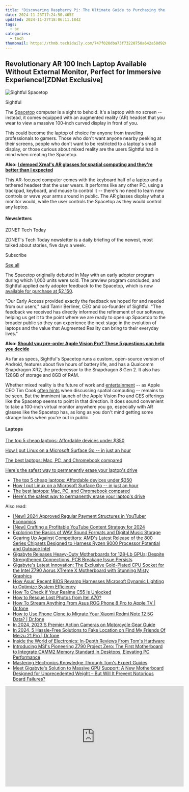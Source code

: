 ```yaml
---
title: "Discovering Raspberry Pi: The Ultimate Guide to Purchasing the Newest Version & Suitable Substitutes - Insights From ZDNet"
date: 2024-11-23T17:24:50.465Z
updated: 2024-11-27T18:06:11.184Z
tags:
  - pc
categories:
  - tech
thumbnail: https://thmb.techidaily.com/747f020dba73f73220750a642a58d9200a84cba1b61684b0bd89a4b6e70d1ea8.jpg
---
```


## Revolutionary AR 100 Inch Laptop Available Without External Monitor, Perfect for Immersive Experience![ZDNet Exclusive]

![Sightful Spacetop](https://www.zdnet.com/a/img/resize/7ff64b211bccdae9e023f61cf988dce7f8e58804/2024/01/18/92490641-9e15-4cbc-b3d4-66c68141e43c/spacetop.jpg?auto=webp&width=1280)

Sightful

The [Spacetop](https://sightful.com/) computer is a sight to behold. It's a laptop with no screen -- instead, it comes equipped with an augmented reality (AR) headset that you wear to view a massive 100-inch curved display in front of you. 

This could become the laptop of choice for anyone from traveling professionals to gamers. Those who don't want anyone nearby peeking at their screens, people who don't want to be restricted to a laptop's small display, or those curious about mixed reality are the users Sightful had in mind when creating the Spacetop. 

**Also: [I demoed Xreal's AR glasses for spatial computing and they're better than I expected](https://www.zdnet.com/article/i-demoed-xreals-ar-glasses-for-spatial-computing-and-theyre-better-than-i-expected/)**

This AR-focused computer comes with the keyboard half of a laptop and a tethered headset that the user wears. It performs like any other PC, using a trackpad, keyboard, and mouse to control it -- there's no need to learn new controls or wave your arms around in public. The AR glasses display what a monitor would, while the user controls the Spacetop as they would control any laptop.

#### Newsletters

ZDNET Tech Today

ZDNET's Tech Today newsletter is a daily briefing of the newest, most talked about stories, five days a week.

 Subscribe

[See all](https://www.zdnet.com/newsletters/)

The Spacetop originally debuted in May with an early adopter program during which 1,000 units were sold. The preview program concluded, and Sightful applied early adopter feedback to the Spacetop, which is now [available for purchase at $2,150](https://sightful.com/).

"Our Early Access provided exactly the feedback we hoped for and needed from our users," said Tamir Berliner, CEO and co-founder of Sightful. "The feedback we received has directly informed the refinement of our software, helping us get it to the point where we are ready to open up Spacetop to the broader public so they can experience the next stage in the evolution of laptops and the value that Augmented Reality can bring to their everyday lives."

**Also: [Should you pre-order Apple Vision Pro? These 5 questions can help you decide](https://www.zdnet.com/article/apple-vision-pro-should-you-pre-order/)**

As far as specs, Sightful's Spacetop runs a custom, open-source version of Android, features about five hours of battery life, and has a Qualcomm Snapdragon XR2, the predecessor to the Snapdragon 8 Gen 2\. It also has 128GB of storage and 8GB of RAM. 

Whether mixed reality is the future of work and [entertainment](https://www.zdnet.com/article/apple-is-now-marketing-vision-pro-as-the-ultimate-entertainment-device/) \-- as Apple CEO Tim Cook [often hints](https://www.zdnet.com/article/apple-vision-pro-in-stores-february-2-pre-orders-start-january-19/) when discussing spatial computing -- remains to be seen. But the imminent launch of the Apple Vision Pro and CES offerings like the Spacetop seems to point in that direction. It does sound convenient to take a 100-inch virtual monitor anywhere you go, especially with AR glasses like the Spacetop has, as long as you don't mind getting some strange looks when you're out in public. 

#### Laptops

[The top 5 cheap laptops: Affordable devices under $350](https://www.zdnet.com/article/best-cheap-laptop/ "The top 5 cheap laptops: Affordable devices under $350")

[How I put Linux on a Microsoft Surface Go -- in just an hour](https://www.zdnet.com/article/how-i-put-linux-on-a-microsoft-surface-go-in-just-an-hour/ "How I put Linux on a Microsoft Surface Go -- in just an hour")

[The best laptops: Mac, PC, and Chromebook compared](https://www.zdnet.com/article/best-laptop/ "The best laptops: Mac, PC, and Chromebook compared")

[Here's the safest way to permanently erase your laptop's drive](https://www.zdnet.com/article/wiping-a-windows-laptop-heres-the-safest-free-way-to-erase-your-personal-data/ "Here's the safest way to permanently erase your laptop's drive")

* [The top 5 cheap laptops: Affordable devices under $350](https://www.zdnet.com/article/best-cheap-laptop/ "The top 5 cheap laptops: Affordable devices under $350")
* [How I put Linux on a Microsoft Surface Go -- in just an hour](https://www.zdnet.com/article/how-i-put-linux-on-a-microsoft-surface-go-in-just-an-hour/ "How I put Linux on a Microsoft Surface Go -- in just an hour")
* [The best laptops: Mac, PC, and Chromebook compared](https://www.zdnet.com/article/best-laptop/ "The best laptops: Mac, PC, and Chromebook compared")
* [Here's the safest way to permanently erase your laptop's drive](https://www.zdnet.com/article/wiping-a-windows-laptop-heres-the-safest-free-way-to-erase-your-personal-data/ "Here's the safest way to permanently erase your laptop's drive")

<ins class="adsbygoogle"
     style="display:block"
     data-ad-format="autorelaxed"
     data-ad-client="ca-pub-7571918770474297"
     data-ad-slot="1223367746"></ins>

<ins class="adsbygoogle"
     style="display:block"
     data-ad-client="ca-pub-7571918770474297"
     data-ad-slot="8358498916"
     data-ad-format="auto"
     data-full-width-responsive="true"></ins>

<span class="atpl-alsoreadstyle">Also read:</span>
<div><ul>
<li><a href="https://youtube-blog.techidaily.com/024-approved-regular-payment-structures-in-youtuber-economics/"><u>[New] 2024 Approved Regular Payment Structures in YouTuber Economics</u></a></li>
<li><a href="https://youtube-webster.techidaily.com/rafting-a-profitable-youtube-content-strategy-for-2024/"><u>[New] Crafting a Profitable YouTube Content Strategy for 2024</u></a></li>
<li><a href="https://win-superb.techidaily.com/exploring-the-basics-of-wav-sound-formats-and-digital-music-storage/"><u>Exploring the Basics of WAV Sound Formats and Digital Music Storage</u></a></li>
<li><a href="https://hardware-reviews.techidaily.com/gearing-up-against-competitors-amds-latest-release-of-the-800-series-chipsets-designed-to-harness-ryzen-9000-processor-potential-and-outpace-intel/"><u>Gearing Up Against Competitors: AMD's Latest Release of the 800 Series Chipsets Designed to Harness Ryzen 9000 Processor Potential and Outpace Intel</u></a></li>
<li><a href="https://hardware-reviews.techidaily.com/gigabyte-releases-heavy-duty-motherboards-for-128-lb-gpus-despite-strengthened-connections-pcb-breakage-issue-persists/"><u>Gigabyte Releases Heavy-Duty Motherboards for 128-Lb GPUs; Despite Strengthened Connections, PCB Breakage Issue Persists</u></a></li>
<li><a href="https://hardware-reviews.techidaily.com/gigabytes-latest-innovation-the-exclusive-gold-plated-cpu-socket-for-the-intel-z790-aorus-xtreme-x-motherboard-with-stunning-misty-graphics/"><u>Gigabyte's Latest Innovation: The Exclusive Gold-Plated CPU Socket for the Intel Z790 Aorus XTreme X Motherboard with Stunning Misty Graphics</u></a></li>
<li><a href="https://hardware-reviews.techidaily.com/how-asus-recent-bios-revamp-harnesses-microsoft-dynamic-lighting-to-optimize-system-efficiency/"><u>How Asus' Recent BIOS Revamp Harnesses Microsoft Dynamic Lighting to Optimize System Efficiency</u></a></li>
<li><a href="https://sim-unlock.techidaily.com/how-to-check-if-your-realme-c55-is-unlocked-by-drfone-android/"><u>How To Check if Your Realme C55 Is Unlocked</u></a></li>
<li><a href="https://blog-min.techidaily.com/how-to-rescue-lost-photos-from-itel-a70-by-fonelab-android-recover-photos/"><u>How to Rescue Lost Photos from Itel A70?</u></a></li>
<li><a href="https://screen-mirror.techidaily.com/how-to-stream-anything-from-asus-rog-phone-8-pro-to-apple-tv-drfone-by-drfone-android/"><u>How To Stream Anything From Asus ROG Phone 8 Pro to Apple TV | Dr.fone</u></a></li>
<li><a href="https://android-transfer.techidaily.com/how-to-use-phone-clone-to-migrate-your-xiaomi-redmi-note-12-5g-data-drfone-by-drfone-transfer-from-android-transfer-from-android/"><u>How to Use Phone Clone to Migrate Your Xiaomi Redmi Note 12 5G Data? | Dr.fone</u></a></li>
<li><a href="https://extra-tips.techidaily.com/in-2024-2023s-premier-action-cameras-on-motorcycle-gear-guide/"><u>In 2024, 2023'S Premier Action Cameras on Motorcycle Gear Guide</u></a></li>
<li><a href="https://change-location.techidaily.com/in-2024-5-hassle-free-solutions-to-fake-location-on-find-my-friends-of-meizu-21-pro-drfone-by-drfone-virtual-android/"><u>In 2024, 5 Hassle-Free Solutions to Fake Location on Find My Friends Of Meizu 21 Pro | Dr.fone</u></a></li>
<li><a href="https://hardware-reviews.techidaily.com/inside-the-world-of-electronics-in-depth-reviews-from-toms-hardware/"><u>Inside the World of Electronics: In-Depth Reviews From Tom's Hardware</u></a></li>
<li><a href="https://hardware-reviews.techidaily.com/introducing-msis-pioneering-z790-project-zero-the-first-motherboard-to-integrate-camm2-memory-standard-in-desktops-elevating-pc-performance/"><u>Introducing MSI's Pioneering Z790 Project Zero: The First Motherboard to Integrate CAMM2 Memory Standard in Desktops, Elevating PC Performance</u></a></li>
<li><a href="https://hardware-reviews.techidaily.com/mastering-electronics-knowledge-through-toms-expert-guides/"><u>Mastering Electronics Knowledge Through Tom's Expert Guides</u></a></li>
<li><a href="https://hardware-reviews.techidaily.com/meet-gigabytes-solution-to-massive-gpu-support-a-new-motherboard-designed-for-unprecedented-weight-but-will-it-prevent-notorious-board-failures/"><u>Meet Gigabyte's Solution to Massive GPU Support: A New Motherboard Designed for Unprecedented Weight – But Will It Prevent Notorious Board Failures?</u></a></li>
</ul></div>

<!-- affiliate ads begin -->
<iframe width="560" height="315" src="https://www.youtube.com/embed/DxUX4R6Cf7c?si=prHevNQJivSkIfUt&autoplay=1" title="YouTube video player" frameborder="0" allow="accelerometer; autoplay; clipboard-write; encrypted-media; gyroscope; picture-in-picture; web-share" referrerpolicy="strict-origin-when-cross-origin" allowfullscreen></iframe>
<!-- affiliate ads end -->

